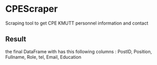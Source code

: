 # CPEScraper
Scraping tool to get CPE KMUTT personnel information and contact

## Result
the final DataFrame with has this following columns : PostID, Position, Fullname, Role, tel, Email, Education
